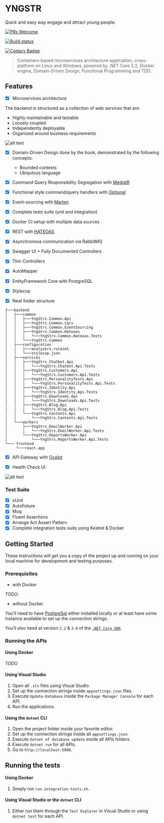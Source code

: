 # YNGSTR
Quick and easy way engage and attract young people.

[![PRs Welcome](https://img.shields.io/badge/PRs-welcome-brightgreen.svg)](http://makeapullrequest.com)

[![Build status](https://ci.appveyor.com/api/projects/status/ck1tf59mmq6qo6t8?svg=true)](https://ci.appveyor.com/project/profjordanov/aspreactdddcqrseventsourcinghateoas)

[![Codacy Badge](https://api.codacy.com/project/badge/Grade/e70ea46c375d420684d7e4b0cf4bc51b)](https://www.codacy.com/manual/profjordanov/AspReactDddCqrsEventSourcingHateoas?utm_source=github.com&amp;utm_medium=referral&amp;utm_content=profjordanov/AspReactDddCqrsEventSourcingHateoas&amp;utm_campaign=Badge_Grade)

>  Containers based microservices architecture application, cross-platform on Linux and Windows, powered by .NET Core 2.2, Docker engine, Domain-Driven Design, Functional Programming and TDD. 

## Features
- [x] Microservices architecture

 The backend is structured as a collection of web services that are:
  - Highly maintainable and testable
  - Loosely coupled
  - Independently deployable
  - Organized around business requirements
  
![alt text](https://raw.githubusercontent.com/profjordanov/AspReactDddCqrsEventSourcingHateoas/master/docs/architecture_overview_landscape.png)


- [x] Domain-Driven Design done by the book, demonstrated by the following concepts:
  - Bounded contexts
  - Ubiqutous language
  
- [x] Command Query Responsibility Segregation with [MediatR](https://github.com/jbogard/MediatR)

- [x] Functional style command/query handlers with [Optional](https://www.nuget.org/packages/Optional)

- [x] Event-sourcing with [Marten](https://martendb.io/)

- [x] Complete tests suite (unit and integration)

- [x] Docker CI setup with multiple data sources

- [x] REST with [HATEOAS](https://en.wikipedia.org/wiki/HATEOAS)

- [x] Asynchronous communication via RabbitMQ
  
- [x] Swagger UI + Fully Documented Controllers

- [x] Thin Controllers

- [x] AutoMapper

- [x] EntityFramework Core with PostgreSQL

- [x] Stylecop

- [x] Neat folder structure

```
├───backend
│   ├───common
│   │   ├───YngStrs.Common.Api
│   │   ├───YngStrs.Common.Cqrs
│   │   ├───YngStrs.Common.EventSourcing
│   │   ├───YngStrs.Common.Hateoas
|   |   |   └───YngStrs.Common.Hateoas.Tests  
│   │   └───YngStrs.Common
│   ├───configuration
│   │   ├───analyzers.ruleset
│   │   └───stylecop.json
│   ├───services
│   │   ├───YngStrs.Chatbot.Api
|   |   |   └───YngStrs.Chatbot.Api.Tests
│   │   ├───YngStrs.Customers.Api
|   |   |   └───YngStrs.Customers.Api.Tests
│   │   ├───YngStrs.PersonalityTests.Api
|   |   |   └───YngStrs.PersonalityTests.Api.Tests
│   │   ├───YngStrs.Identity.Api
|   |   |   └───YngStrs.Identity.Api.Tests
│   │   ├───YngStrs.Downloads.Api
|   |   |   └───YngStrs.Downloads.Api.Tests
│   │   ├───YngStrs.Blog.Api
|   |   |   └───YngStrs.Blog.Api.Tests
│   │   └───YngStrs.Contents.Api
|   |       └───YngStrs.Contents.Api.Tests
│   └───workers
│       ├───YngStrs.EmailWorker.Api
|       |   └───YngStrs.EmailWorker.Api.Tests
│       └───YngStrs.ReportsWorker.Api
|           └───YngStrs.ReportsWorker.Api.Tests
└─── frontend
     └───react.app    
```

- [x] API Gateway with [Ocelot](https://ocelot.readthedocs.io/en/latest/index.html)

- [x] Health Check UI

![alt text](https://raw.githubusercontent.com/profjordanov/AspReactDddCqrsEventSourcingHateoas/master/docs/healthchecks.PNG)

### Test Suite
- [x] xUnit
- [x] Autofixture
- [x] Moq
- [x] Fluent Assertions
- [x] Arrange Act Assert Pattern
- [x] Complete integration tests suite using Kestrel & Docker

## Getting Started
These instructions will get you a copy of the project up and running on your local machine for development and testing purposes.

### Prerequisites

- with Docker

TODO:

- without Docker

You'll need to have [PostgreSql](https://www.postgresql.org/download/) either installed locally or at least have some instance available to set up the connection strings.

You'll also need at version `2.2` & `3.0` of the [`.NET Core SDK`](https://dotnet.microsoft.com/download).

### Running the APIs

#### Using Docker

TODO

#### Using Visual Studio
1. Open all `.sln` files using Visual Studio.
2. Set up the connection strings inside `appsettings.json` files.
3. Execute `Update-Database` inside the `Package Manager Console` for each API. 
4. Run the applications.

#### Using the `dotnet` CLI

1. Open the project folder inside your favorite editor.
2. Set up the connection strings inside all `appsettings.json`.
3. Execute `dotnet ef database update` inside all APIs folders.
4. Execute `dotnet run` for all APIs.
5. Go to `http://localhost:5000`.

## Running the tests

#### Using Docker

1. Simply run `run-integration-tests.sh`.

#### Using Visual Studio or the `dotnet` CLI

1. Either run them through the `Test Explorer` in Visual Studio or using `dotnet test` for each API.
